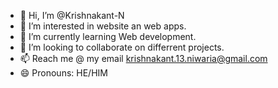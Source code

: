 - 👋 Hi, I’m @Krishnakant-N
- 👀 I’m interested in website an web apps.
- 🌱 I’m currently learning Web development.
- 💞️ I’m looking to collaborate on differrent projects.
- 📫 Reach me @ my email krishnakant.13.niwaria@gmail.com
- 😄 Pronouns: HE/HIM 

<!---
Krishnakant-N/Krishnakant-N is a ✨ special ✨ repository because its `README.md` (this file) appears on your GitHub profile.
You can click the Preview link to take a look at your changes.
--->
